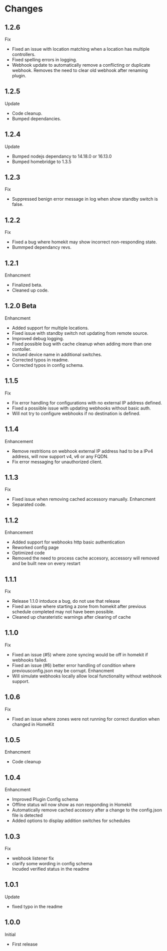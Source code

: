 # Changes

## 1.2.6
Fix
-   Fixed an issue with location matching when a location has multiple controllers.
-   Fixed spelling errors in logging.
-   Webhook update to automatically remove a conflicting or duplicate webhook. Removes the need to clear old webhook after renaming plugin.

## 1.2.5
Update
-   Code cleanup.
-   Bumped dependancies.

## 1.2.4
Update
-   Bumped nodejs dependancy to 14.18.0 or 16.13.0
-   Bumped homebridge to 1.3.5

## 1.2.3
Fix
-   Suppressed benign error message in log when show standby switch is false.

## 1.2.2
Fix
-   Fixed a bug where homekit may show incorrect non-responding state.
-   Bummped dependancy revs.

## 1.2.1
Enhancment 
-   Finalized beta.
-   Cleaned up code.


## 1.2.0 Beta
Enhancment 
-   Added support for multiple locations.
-   Fixed issue with standby switch not updating from remote source.
-   Improved debug logging.
-   Fixed possible bug with cache cleanup when adding more than one contoller.
-   Inclued device name in additional switches.
-   Corrected typos in readme.
-   Corrected typos in config schema.

## 1.1.5
Fix 
-   Fix error handling for configurations with no external IP address defined.
-   Fixed a possiible issue with updating webhooks without basic auth.
-   Will not try to configure webhooks if no destination is defined.

## 1.1.4
Enhancement 
-   Remove restritions on webhook external IP address had to be a IPv4 address, will now support v4, v6 or any FQDN.
-   Fix error messaging for unauthorized client. 

## 1.1.3
Fix
-   Fixed issue when removing cached accessory manually. 
Enhancment 
-   Separated code.

## 1.1.2
Enhancement
-   Added support for webhooks http basic authentication
-   Reworked config page 
-   Optimized code 
-   Removed the need to process cache accesory, accessory will removed and be built new on every restart

## 1.1.1
Fix 
-   Release 1.1.0 intoduce a bug, do not use that release
-   Fixed an issue where starting a zone from homekit after previous schedule completed may not have been possible.
-   Cleaned up charateristic warnings after clearing of cache

## 1.1.0
Fix
-   Fixed an issue (#5) where zone syncing would be off in homekit if webhooks failed.
-   Fixed an issue (#6) better error handling of condition where previousconfig.json may be corrupt.
Enhancment 
-   Will simulate webhooks locally allow local functionality without webhook support. 

## 1.0.6
Fix 
-   Fixed an issue where zones were not running for correct duration when changed in HomeKit

## 1.0.5
Enhancment
-   Code cleanup

## 1.0.4
Enhancment 
-   Improved Plugin Config schema
-   Offline status wil now show as non responding in Homekit
-   Automatically remove cached accesory after a change to the config.json file is detected
-   Added options to display addition switches for schedules

## 1.0.3
Fix
-   webhook listener fix
-   clarify some wording in config schema
<br> Incuded verified status in the readme

## 1.0.1 
Update
-   fixed typo in the readme

## 1.0.0
Initial 
-   First release





